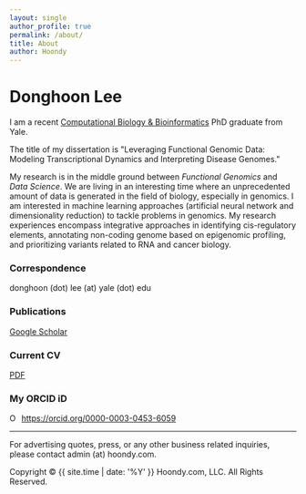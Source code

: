 ```yaml
---
layout: single
author_profile: true
permalink: /about/
title: About
author: Hoondy
---
```


# Donghoon Lee

I am a recent [Computational Biology & Bioinformatics](https://cbb.yale.edu) PhD graduate from Yale.

The title of my dissertation is "Leveraging Functional Genomic Data: Modeling Transcriptional Dynamics and Interpreting Disease Genomes."

My research is in the middle ground between *Functional Genomics* and *Data Science*. We are living in an interesting time where an unprecedented amount of data is generated in the field of biology, especially in genomics. I am interested in machine learning approaches (artificial neural network and dimensionality reduction) to tackle problems in genomics. My research experiences encompass integrative approaches in identifying cis-regulatory elements, annotating non-coding genome based on epigenomic profiling, and prioritizing variants related to RNA and cancer biology.

### Correspondence
donghoon (dot) lee (at) yale (dot) edu

### Publications
[Google Scholar](https://scholar.google.com/citations?user=_a8xSwwAAAAJ&hl=en)

### Current CV
[PDF](https://drive.google.com/open?id=1xpGpT29ly9_Wa-34l0EzSbTWTrFv-Ok-)

### My ORCID iD
<div itemscope itemtype="https://schema.org/Person"><a itemprop="sameAs" content="https://orcid.org/0000-0003-0453-6059" href="https://orcid.org/0000-0003-0453-6059" target="orcid.widget" rel="noopener noreferrer" style="vertical-align:top;"><img src="https://orcid.org/sites/default/files/images/orcid_16x16.png" style="width:1em;margin-right:.5em;" alt="ORCID iD icon">https://orcid.org/0000-0003-0453-6059</a></div>

---

For advertising quotes, press, or any other business related inquiries, please contact admin (at) hoondy.com.

Copyright &copy; {{ site.time | date: '%Y' }} Hoondy.com, LLC. All Rights Reserved.
